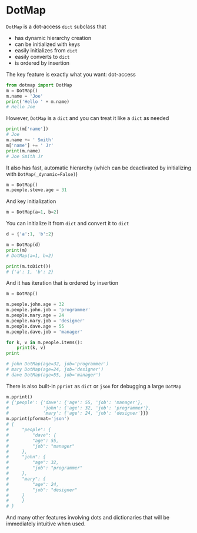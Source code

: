 # DotMap

`DotMap` is a dot-access `dict` subclass that
* has dynamic hierarchy creation
* can be initialized with keys
* easily initializes from `dict`
* easily converts to `dict`
* is ordered by insertion

The key feature is exactly what you want: dot-access

``` python
from dotmap import DotMap
m = DotMap()
m.name = 'Joe'
print('Hello ' + m.name)
# Hello Joe
```

However, `DotMap` is a `dict` and you can treat it like a `dict` as needed

``` python
print(m['name'])
# Joe
m.name += ' Smith'
m['name'] += ' Jr'
print(m.name)
# Joe Smith Jr
```

It also has fast, automatic hierarchy (which can be deactivated by initializing with `DotMap(_dynamic=False)`)

``` python
m = DotMap()
m.people.steve.age = 31
```

And key initialization

``` python
m = DotMap(a=1, b=2)
```

You can initialize it from `dict` and convert it to `dict`

``` python
d = {'a':1, 'b':2}

m = DotMap(d)
print(m)
# DotMap(a=1, b=2)

print(m.toDict())
# {'a': 1, 'b': 2}
```

And it has iteration that is ordered by insertion

``` python
m = DotMap()

m.people.john.age = 32
m.people.john.job = 'programmer'
m.people.mary.age = 24
m.people.mary.job = 'designer'
m.people.dave.age = 55
m.people.dave.job = 'manager'

for k, v in m.people.items():
	print(k, v)
print

# john DotMap(age=32, job='programmer')
# mary DotMap(age=24, job='designer')
# dave DotMap(age=55, job='manager')
```

There is also built-in `pprint` as `dict` or `json` for debugging a large `DotMap`

``` python
m.pprint()
# {'people': {'dave': {'age': 55, 'job': 'manager'},
#             'john': {'age': 32, 'job': 'programmer'},
#             'mary': {'age': 24, 'job': 'designer'}}}
m.pprint(pformat='json')
# {
#     "people": {
#         "dave": {
#	      "age": 55,
#	      "job": "manager"
# 	  },
# 	  "john": {
#	      "age": 32,
#	      "job": "programmer"
# 	  },
# 	  "mary": {
#	      "age": 24,
#	      "job": "designer"
# 	  }
#     }
# }
```

And many other features involving dots and dictionaries that will be immediately intuitive when used.